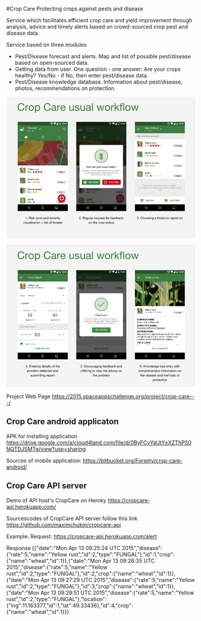 #Crop Care
Protecting crops against pests and disease

Service which facilitates efficient crop care and yield improvement through analysis, advice and timely alerts based on crowd-sourced crop pest and disease data.

Service based on three modules
- Pest/Disease forecast and alerts. Map and list of possible pest/disease based on open-sourced data.
- Getting data from user. One question - one answer: Are your crops healthy? Yes/No - if No, then enter pest/disease data.
- Pest/Disease knowledge database. Information about pest/disease, photos, recommendations on protection.

![ScreenShot](Screens/cropcare-presentation-1.png)

![ScreenShot](Screens/cropcare-presentation-2.png)

Project Web Page  https://2015.spaceappschallenge.org/project/crop-care---/

## Crop Care android applicaton



APK for installing application
https://drive.google.com/a/cloud4land.com/file/d/0ByFCvYaUtYxXZThPS0NQTDJSMTg/view?usp=sharing

Sources of mobile application: https://bitbucket.org/Forsety/crop-care-android/

## Crop Care API server 

Demo of API host's CropCare on Heroky
https://cropcare-api.herokuapp.com/

Sourcescodes of CropCare API server follow this link
https://github.com/maximchukm/cropcare-api

Example:
Request: https://cropcare-api.herokuapp.com/alert

Response [{"date":"Mon Apr 13 09:25:24 UTC 2015","disease":{"rate":5,"name":"Yellow rust","id":2,"type":"FUNGAL"},"id":1,"crop":{"name":"wheat","id":1}},{"date":"Mon Apr 13 09:26:35 UTC 2015","disease":{"rate":5,"name":"Yellow rust","id":2,"type":"FUNGAL"},"id":2,"crop":{"name":"wheat","id":1}},{"date":"Mon Apr 13 09:27:29 UTC 2015","disease":{"rate":5,"name":"Yellow rust","id":2,"type":"FUNGAL"},"id":3,"crop":{"name":"wheat","id":1}},{"date":"Mon Apr 13 09:28:51 UTC 2015","disease":{"rate":5,"name":"Yellow rust","id":2,"type":"FUNGAL"},"location":{"lng":11.163377,"id":1,"lat":49.33436},"id":4,"crop":{"name":"wheat","id":1}}]

